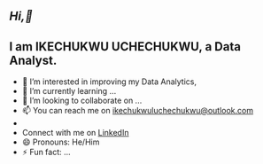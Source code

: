 *Hi,👋*
-
I am IKECHUKWU UCHECHUKWU, **a Data Analyst.**
-
- 👀 I’m interested in improving my Data Analytics,  
- 🌱 I’m currently learning ...
- 💞️ I’m looking to collaborate on ...
- 📫 You can reach me on ikechukwuluchechukwu@outlook.com
-
- Connect with me on [LinkedIn](www.linkedin.com/in/ikechukwu-uchechukwu-420510332)
- 😄 Pronouns: He/Him
- ⚡ Fun fact: ...
